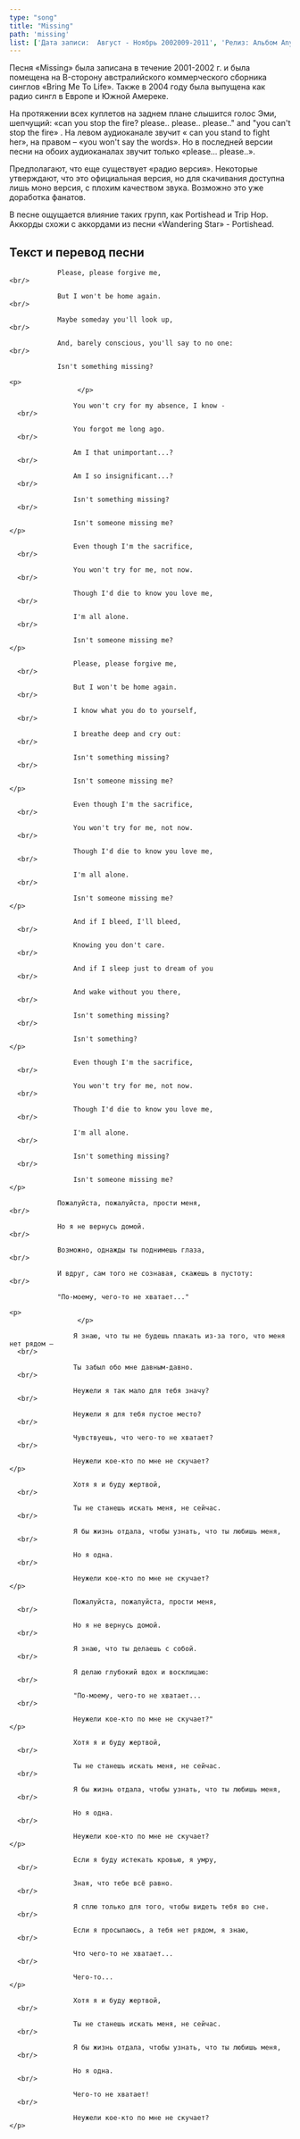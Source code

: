 ```yaml
---
type: "song"
title: "Missing"
path: 'missing'
list: ['Дата записи:  Август - Ноябрь 2002009-2011', 'Релиз: Альбом Anywhere But Home (трек #14), сингл Missing', 'Продолжительность: 4:15']
---
```


Песня «Missing» была записана в течение 2001-2002 г. и была помещена на B-сторону австралийского коммерческого сборника синглов «Bring Me To Life». Также  в 2004 году была выпущена как радио сингл в Европе и Южной Амереке.

На протяжении всех куплетов на заднем плане слышится голос Эми, шепчущий: «can you stop the fire? please.. please.. please.." and "you can't stop the fire» . На левом аудиоканале звучит « can you stand to fight her», на правом – «you won't say the words».
Но в последней версии песни на обоих аудиоканалах звучит только «please... please..».

Предполагают, что еще существует «радио версия». Некоторые утверждают, что это официальная версия, но для скачивания доступна лишь моно версия, с плохим качеством звука. Возможно это уже доработка фанатов.

В песне ощущается влияние таких групп, как Portishead и Trip Hop. Аккорды схожи с аккордами  из песни «Wandering Star» - Portishead.



## <i class="fas fa-dove"></i> Текст и перевод песни

<div class="song-wrap">

<div class="song-lyric">
    
				Please, please forgive me,
    <br/>
    
				But I won't be home again.
    <br/>
    
				Maybe someday you'll look up,
    <br/>
    
				And, barely conscious, you'll say to no one:
    <br/>
    
				Isn't something missing?
				
    <p>
					 </p>
<p>
      
					You won't cry for my absence, I know -
      <br/>
      
					You forgot me long ago.
      <br/>
      
					Am I that unimportant...?
      <br/>
      
					Am I so insignificant...?
      <br/>
      
					Isn't something missing?
      <br/>
      
					Isn't someone missing me?
    </p>
<p>
      
					Even though I'm the sacrifice,
      <br/>
      
					You won't try for me, not now.
      <br/>
      
					Though I'd die to know you love me,
      <br/>
      
					I'm all alone.
      <br/>
      
					Isn't someone missing me?
    </p>
<p>
      
					Please, please forgive me,
      <br/>
      
					But I won't be home again.
      <br/>
      
					I know what you do to yourself,
      <br/>
      
					I breathe deep and cry out:
      <br/>
      
					Isn't something missing?
      <br/>
      
					Isn't someone missing me?
    </p>
<p>
      
					Even though I'm the sacrifice,
      <br/>
      
					You won't try for me, not now.
      <br/>
      
					Though I'd die to know you love me,
      <br/>
      
					I'm all alone.
      <br/>
      
					Isn't someone missing me?
    </p>
<p>
      
					And if I bleed, I'll bleed,
      <br/>
      
					Knowing you don't care.
      <br/>
      
					And if I sleep just to dream of you
      <br/>
      
					And wake without you there,
      <br/>
      
					Isn't something missing?
      <br/>
      
					Isn't something?
    </p>
<p>
      
					Even though I'm the sacrifice,
      <br/>
      
					You won't try for me, not now.
      <br/>
      
					Though I'd die to know you love me,
      <br/>
      
					I'm all alone.
      <br/>
      
					Isn't something missing?
      <br/>
      
					Isn't someone missing me?
    </p>
</div>

<div class="song-lyric">
    
				Пожалуйста, пожалуйста, прости меня,
    <br/>
    
				Но я не вернусь домой.
    <br/>
    
				Возможно, однажды ты поднимешь глаза,
    <br/>
    
				И вдруг, сам того не сознавая, скажешь в пустоту:
    <br/>
    
				"По-моему, чего-то не хватает..."
				
    <p>
					 </p>
<p>
      
					Я знаю, что ты не будешь плакать из-за того, что меня нет рядом –
      <br/>
      
					Ты забыл обо мне давным-давно.
      <br/>
      
					Неужели я так мало для тебя значу?
      <br/>
      
					Неужели я для тебя пустое место?
      <br/>
      
					Чувствуешь, что чего-то не хватает?
      <br/>
      
					Неужели кое-кто по мне не скучает?
    </p>
<p>
      
					Хотя я и буду жертвой,
      <br/>
      
					Ты не станешь искать меня, не сейчас.
      <br/>
      
					Я бы жизнь отдала, чтобы узнать, что ты любишь меня,
      <br/>
      
					Но я одна.
      <br/>
      
					Неужели кое-кто по мне не скучает?
    </p>
<p>
      
					Пожалуйста, пожалуйста, прости меня,
      <br/>
      
					Но я не вернусь домой.
      <br/>
      
					Я знаю, что ты делаешь с собой.
      <br/>
      
					Я делаю глубокий вдох и восклицаю:
      <br/>
      
					"По-моему, чего-то не хватает...
      <br/>
      
					Неужели кое-кто по мне не скучает?"
    </p>
<p>
      
					Хотя я и буду жертвой,
      <br/>
      
					Ты не станешь искать меня, не сейчас.
      <br/>
      
					Я бы жизнь отдала, чтобы узнать, что ты любишь меня,
      <br/>
      
					Но я одна.
      <br/>
      
					Неужели кое-кто по мне не скучает?
    </p>
<p>
      
					Если я буду истекать кровью, я умру,
      <br/>
      
					Зная, что тебе всё равно.
      <br/>
      
					Я сплю только для того, чтобы видеть тебя во сне.
      <br/>
      
					Если я просыпаюсь, а тебя нет рядом, я знаю,
      <br/>
      
					Что чего-то не хватает...
      <br/>
      
					Чего-то...
    </p>
<p>
      
					Хотя я и буду жертвой,
      <br/>
      
					Ты не станешь искать меня, не сейчас.
      <br/>
      
					Я бы жизнь отдала, чтобы узнать, что ты любишь меня,
      <br/>
      
					Но я одна.
      <br/>
      
					Чего-то не хватает!
      <br/>
      
					Неужели кое-кто по мне не скучает?
    </p>
</div>

</div>
    